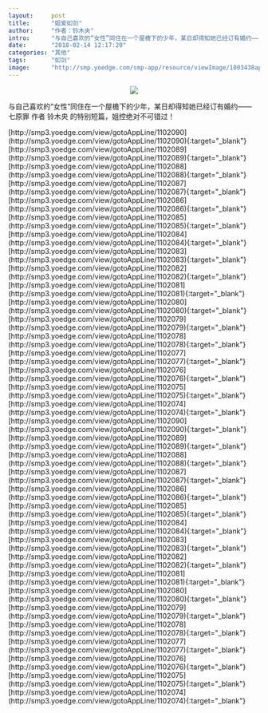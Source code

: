 ```yaml
---
layout:     post
title:      "姐爱如剑"
author:     "作者：铃木央"
intro:      "与自己喜欢的“女性”同住在一个屋檐下的少年，某日却得知她已经订有婚约—— 七原罪 作者 铃木央 的特别短篇，姐控绝对不可错过！"
date:       "2018-02-14 12:17:20"
categories: "其他"
tags:       "如剑"
image:      "http://smp.yoedge.com/smp-app/resource/viewImage/1003438appline.png"
---
```

<div style="text-align: center">
<p><img src="http://smp.yoedge.com/smp-app/resource/viewImage/1003438appline.png"/></p>
</div>
<p class="post-meta">
<span>与自己喜欢的“女性”同住在一个屋檐下的少年，某日却得知她已经订有婚约—— 七原罪 作者 铃木央 的特别短篇，姐控绝对不可错过！</span>
</p>
[http://smp3.yoedge.com/view/gotoAppLine/1102090](http://smp3.yoedge.com/view/gotoAppLine/1102090){:target="_blank"}
[http://smp3.yoedge.com/view/gotoAppLine/1102089](http://smp3.yoedge.com/view/gotoAppLine/1102089){:target="_blank"}
[http://smp3.yoedge.com/view/gotoAppLine/1102088](http://smp3.yoedge.com/view/gotoAppLine/1102088){:target="_blank"}
[http://smp3.yoedge.com/view/gotoAppLine/1102087](http://smp3.yoedge.com/view/gotoAppLine/1102087){:target="_blank"}
[http://smp3.yoedge.com/view/gotoAppLine/1102086](http://smp3.yoedge.com/view/gotoAppLine/1102086){:target="_blank"}
[http://smp3.yoedge.com/view/gotoAppLine/1102085](http://smp3.yoedge.com/view/gotoAppLine/1102085){:target="_blank"}
[http://smp3.yoedge.com/view/gotoAppLine/1102084](http://smp3.yoedge.com/view/gotoAppLine/1102084){:target="_blank"}
[http://smp3.yoedge.com/view/gotoAppLine/1102083](http://smp3.yoedge.com/view/gotoAppLine/1102083){:target="_blank"}
[http://smp3.yoedge.com/view/gotoAppLine/1102082](http://smp3.yoedge.com/view/gotoAppLine/1102082){:target="_blank"}
[http://smp3.yoedge.com/view/gotoAppLine/1102081](http://smp3.yoedge.com/view/gotoAppLine/1102081){:target="_blank"}
[http://smp3.yoedge.com/view/gotoAppLine/1102080](http://smp3.yoedge.com/view/gotoAppLine/1102080){:target="_blank"}
[http://smp3.yoedge.com/view/gotoAppLine/1102079](http://smp3.yoedge.com/view/gotoAppLine/1102079){:target="_blank"}
[http://smp3.yoedge.com/view/gotoAppLine/1102078](http://smp3.yoedge.com/view/gotoAppLine/1102078){:target="_blank"}
[http://smp3.yoedge.com/view/gotoAppLine/1102077](http://smp3.yoedge.com/view/gotoAppLine/1102077){:target="_blank"}
[http://smp3.yoedge.com/view/gotoAppLine/1102076](http://smp3.yoedge.com/view/gotoAppLine/1102076){:target="_blank"}
[http://smp3.yoedge.com/view/gotoAppLine/1102075](http://smp3.yoedge.com/view/gotoAppLine/1102075){:target="_blank"}
[http://smp3.yoedge.com/view/gotoAppLine/1102074](http://smp3.yoedge.com/view/gotoAppLine/1102074){:target="_blank"}
[http://smp3.yoedge.com/view/gotoAppLine/1102090](http://smp3.yoedge.com/view/gotoAppLine/1102090){:target="_blank"}
[http://smp3.yoedge.com/view/gotoAppLine/1102089](http://smp3.yoedge.com/view/gotoAppLine/1102089){:target="_blank"}
[http://smp3.yoedge.com/view/gotoAppLine/1102088](http://smp3.yoedge.com/view/gotoAppLine/1102088){:target="_blank"}
[http://smp3.yoedge.com/view/gotoAppLine/1102087](http://smp3.yoedge.com/view/gotoAppLine/1102087){:target="_blank"}
[http://smp3.yoedge.com/view/gotoAppLine/1102086](http://smp3.yoedge.com/view/gotoAppLine/1102086){:target="_blank"}
[http://smp3.yoedge.com/view/gotoAppLine/1102085](http://smp3.yoedge.com/view/gotoAppLine/1102085){:target="_blank"}
[http://smp3.yoedge.com/view/gotoAppLine/1102084](http://smp3.yoedge.com/view/gotoAppLine/1102084){:target="_blank"}
[http://smp3.yoedge.com/view/gotoAppLine/1102083](http://smp3.yoedge.com/view/gotoAppLine/1102083){:target="_blank"}
[http://smp3.yoedge.com/view/gotoAppLine/1102082](http://smp3.yoedge.com/view/gotoAppLine/1102082){:target="_blank"}
[http://smp3.yoedge.com/view/gotoAppLine/1102081](http://smp3.yoedge.com/view/gotoAppLine/1102081){:target="_blank"}
[http://smp3.yoedge.com/view/gotoAppLine/1102080](http://smp3.yoedge.com/view/gotoAppLine/1102080){:target="_blank"}
[http://smp3.yoedge.com/view/gotoAppLine/1102079](http://smp3.yoedge.com/view/gotoAppLine/1102079){:target="_blank"}
[http://smp3.yoedge.com/view/gotoAppLine/1102078](http://smp3.yoedge.com/view/gotoAppLine/1102078){:target="_blank"}
[http://smp3.yoedge.com/view/gotoAppLine/1102077](http://smp3.yoedge.com/view/gotoAppLine/1102077){:target="_blank"}
[http://smp3.yoedge.com/view/gotoAppLine/1102076](http://smp3.yoedge.com/view/gotoAppLine/1102076){:target="_blank"}
[http://smp3.yoedge.com/view/gotoAppLine/1102075](http://smp3.yoedge.com/view/gotoAppLine/1102075){:target="_blank"}
[http://smp3.yoedge.com/view/gotoAppLine/1102074](http://smp3.yoedge.com/view/gotoAppLine/1102074){:target="_blank"}


